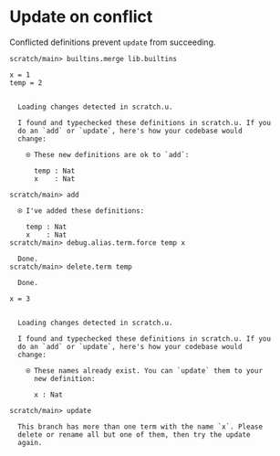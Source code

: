 # Update on conflict

Conflicted definitions prevent `update` from succeeding.

``` ucm :hide
scratch/main> builtins.merge lib.builtins
```

``` unison
x = 1
temp = 2
```

``` ucm :added-by-ucm

  Loading changes detected in scratch.u.

  I found and typechecked these definitions in scratch.u. If you
  do an `add` or `update`, here's how your codebase would
  change:

    ⍟ These new definitions are ok to `add`:
    
      temp : Nat
      x    : Nat
```

``` ucm
scratch/main> add

  ⍟ I've added these definitions:

    temp : Nat
    x    : Nat
scratch/main> debug.alias.term.force temp x

  Done.
scratch/main> delete.term temp

  Done.
```

``` unison
x = 3
```

``` ucm :added-by-ucm

  Loading changes detected in scratch.u.

  I found and typechecked these definitions in scratch.u. If you
  do an `add` or `update`, here's how your codebase would
  change:

    ⍟ These names already exist. You can `update` them to your
      new definition:
    
      x : Nat
```

``` ucm :error
scratch/main> update

  This branch has more than one term with the name `x`. Please
  delete or rename all but one of them, then try the update
  again.
```
